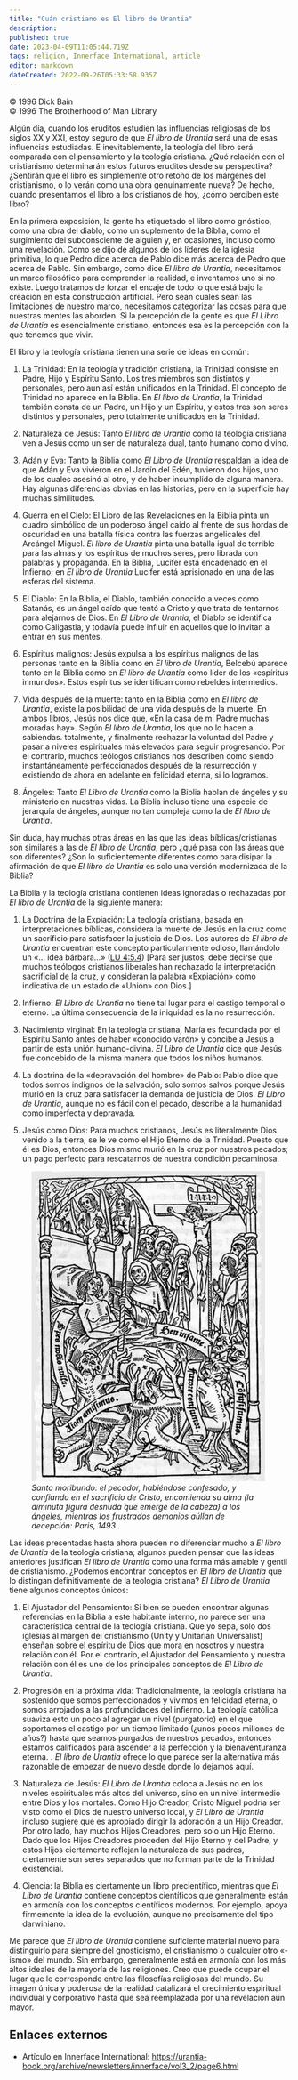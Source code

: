 ```yaml
---
title: "Cuán cristiano es El libro de Urantia"
description: 
published: true
date: 2023-04-09T11:05:44.719Z
tags: religion, Innerface International, article
editor: markdown
dateCreated: 2022-09-26T05:33:58.935Z
---
```


<p class="v-card v-sheet theme--light grey lighten-3 px-2">© 1996 Dick Bain<br>© 1996 The Brotherhood of Man Library</p>

Algún día, cuando los eruditos estudien las influencias religiosas de los siglos XX y XXI, estoy seguro de que _El libro de Urantia_ será una de esas influencias estudiadas. E inevitablemente, la teología del libro será comparada con el pensamiento y la teología cristiana. ¿Qué relación con el cristianismo determinarán estos futuros eruditos desde su perspectiva? ¿Sentirán que el libro es simplemente otro retoño de los márgenes del cristianismo, o lo verán como una obra genuinamente nueva? De hecho, cuando presentamos el libro a los cristianos de hoy, ¿cómo perciben este libro?

En la primera exposición, la gente ha etiquetado el libro como gnóstico, como una obra del diablo, como un suplemento de la Biblia, como el surgimiento del subconsciente de alguien y, en ocasiones, incluso como una revelación. Como se dijo de algunos de los líderes de la iglesia primitiva, lo que Pedro dice acerca de Pablo dice más acerca de Pedro que acerca de Pablo. Sin embargo, como dice _El libro de Urantia_, necesitamos un marco filosófico para comprender la realidad, e inventamos uno si no existe. Luego tratamos de forzar el encaje de todo lo que está bajo la creación en esta construcción artificial. Pero sean cuales sean las limitaciones de nuestro marco, necesitamos categorizar las cosas para que nuestras mentes las aborden. Si la percepción de la gente es que _El Libro de Urantia_ es esencialmente cristiano, entonces esa es la percepción con la que tenemos que vivir.

El libro y la teología cristiana tienen una serie de ideas en común:

1. La Trinidad: En la teología y tradición cristiana, la Trinidad consiste en Padre, Hijo y Espíritu Santo. Los tres miembros son distintos y personales, pero aun así están unificados en la Trinidad. El concepto de Trinidad no aparece en la Biblia. En _El libro de Urantia_, la Trinidad también consta de un Padre, un Hijo y un Espíritu, y estos tres son seres distintos y personales, pero totalmente unificados en la Trinidad.

2. Naturaleza de Jesús: Tanto _El libro de Urantia_ como la teología cristiana ven a Jesús como un ser de naturaleza dual, tanto humano como divino.

3. Adán y Eva: Tanto la Biblia como _El Libro de Urantia_ respaldan la idea de que Adán y Eva vivieron en el Jardín del Edén, tuvieron dos hijos, uno de los cuales asesinó al otro, y de haber incumplido de alguna manera. Hay algunas diferencias obvias en las historias, pero en la superficie hay muchas similitudes.

4. Guerra en el Cielo: El Libro de las Revelaciones en la Biblia pinta un cuadro simbólico de un poderoso ángel caído al frente de sus hordas de oscuridad en una batalla física contra las fuerzas angelicales del Arcángel Miguel. _El libro de Urantia_ pinta una batalla igual de terrible para las almas y los espíritus de muchos seres, pero librada con palabras y propaganda. En la Biblia, Lucifer está encadenado en el Infierno; en _El libro de Urantia_ Lucifer está aprisionado en una de las esferas del sistema.

5. El Diablo: En la Biblia, el Diablo, también conocido a veces como Satanás, es un ángel caído que tentó a Cristo y que trata de tentarnos para alejarnos de Dios. En _El Libro de Urantia_, el Diablo se identifica como Caligastia, y todavía puede influir en aquellos que lo invitan a entrar en sus mentes.

6. Espíritus malignos: Jesús expulsa a los espíritus malignos de las personas tanto en la Biblia como en _El libro de Urantia_, Belcebú aparece tanto en la Biblia como en _El libro de Urantia_ como líder de los «espíritus inmundos». Estos espíritus se identifican como rebeldes intermedios.

7. Vida después de la muerte: tanto en la Biblia como en _El libro de Urantia_, existe la posibilidad de una vida después de la muerte. En ambos libros, Jesús nos dice que, «En la casa de mi Padre muchas moradas hay». Según _El libro de Urantia_, los que no lo hacen a sabiendas. totalmente, y finalmente rechazar la voluntad del Padre y pasar a niveles espirituales más elevados para seguir progresando. Por el contrario, muchos teólogos cristianos nos describen como siendo instantáneamente perfeccionados después de la resurrección y existiendo de ahora en adelante en felicidad eterna, si lo logramos.

8. Ángeles: Tanto _El Libro de Urantia_ como la Biblia hablan de ángeles y su ministerio en nuestras vidas. La Biblia incluso tiene una especie de jerarquía de ángeles, aunque no tan compleja como la de _El libro de Urantia_.

Sin duda, hay muchas otras áreas en las que las ideas bíblicas/cristianas son similares a las de _El libro de Urantia_, pero ¿qué pasa con las áreas que son diferentes? ¿Son lo suficientemente diferentes como para disipar la afirmación de que _El libro de Urantia_ es solo una versión modernizada de la Biblia?

La Biblia y la teología cristiana contienen ideas ignoradas o rechazadas por _El libro de Urantia_ de la siguiente manera:

1. La Doctrina de la Expiación: La teología cristiana, basada en interpretaciones bíblicas, considera la muerte de Jesús en la cruz como un sacrificio para satisfacer la justicia de Dios. Los autores de _El libro de Urantia_ encuentran este concepto particularmente odioso, llamándolo un «... idea bárbara...» ([LU 4:5.4](/es/The_Urantia_Book/4#p5_4)) [Para ser justos, debe decirse que muchos teólogos cristianos liberales han rechazado la interpretación sacrificial de la cruz, y consideran la palabra «Expiación» como indicativa de un estado de «Unión» con Dios.]

2. Infierno: _El Libro de Urantia_ no tiene tal lugar para el castigo temporal o eterno. La última consecuencia de la iniquidad es la no resurrección.

3. Nacimiento virginal: En la teología cristiana, María es fecundada por el Espíritu Santo antes de haber «conocido varón» y concibe a Jesús a partir de esta unión humano-divina. _El Libro de Urantia_ dice que Jesús fue concebido de la misma manera que todos los niños humanos.

4. La doctrina de la «depravación del hombre» de Pablo: Pablo dice que todos somos indignos de la salvación; solo somos salvos porque Jesús murió en la cruz para satisfacer la demanda de justicia de Dios. _El Libro de Urantia_, aunque no es fácil con el pecado, describe a la humanidad como imperfecta y depravada.

5. Jesús como Dios: Para muchos cristianos, Jesús es literalmente Dios venido a la tierra; se le ve como el Hijo Eterno de la Trinidad. Puesto que él es Dios, entonces Dios mismo murió en la cruz por nuestros pecados; un pago perfecto para rescatarnos de nuestra condición pecaminosa.

<figure id="Figure_1" class="image urantiapedia image-style-align-right">
<img src="/image/article/Dick_Bain/How_Christian_is_The_Urantia_Book/005514.jpg">
<figcaption><em>Santo moribundo: el pecador, habiéndose confesado, y confiando en el sacrificio de Cristo, encomienda su alma (la diminuta figura desnuda que emerge de la cabeza) a los ángeles, mientras los frustrados demonios aúllan de decepción: Paris, 1493 .</em></figcaption>
</figure>

Las ideas presentadas hasta ahora pueden no diferenciar mucho a _El libro de Urantia_ de la teología cristiana; algunos pueden pensar que las ideas anteriores justifican _El libro de Urantia_ como una forma más amable y gentil de cristianismo. ¿Podemos encontrar conceptos en _El libro de Urantia_ que lo distingan definitivamente de la teología cristiana? _El Libro de Urantia_ tiene algunos conceptos únicos:

1. El Ajustador del Pensamiento: Si bien se pueden encontrar algunas referencias en la Biblia a este habitante interno, no parece ser una característica central de la teología cristiana. Que yo sepa, solo dos iglesias al margen del cristianismo (Unity y Unitarian Universalist) enseñan sobre el espíritu de Dios que mora en nosotros y nuestra relación con él. Por el contrario, el Ajustador del Pensamiento y nuestra relación con él es uno de los principales conceptos de _El Libro de Urantia_.

2. Progresión en la próxima vida: Tradicionalmente, la teología cristiana ha sostenido que somos perfeccionados y vivimos en felicidad eterna, o somos arrojados a las profundidades del infierno. La teología católica suaviza esto un poco al agregar un nivel (purgatorio) en el que soportamos el castigo por un tiempo limitado (¿unos pocos millones de años?) hasta que seamos purgados de nuestros pecados, entonces estamos calificados para ascender a la perfección y la bienaventuranza eterna. . _El libro de Urantia_ ofrece lo que parece ser la alternativa más razonable de empezar de nuevo desde donde lo dejamos aquí.

3. Naturaleza de Jesús: _El Libro de Urantia_ coloca a Jesús no en los niveles espirituales más altos del universo, sino en un nivel intermedio entre Dios y los mortales. Como Hijo Creador, Cristo Miguel podría ser visto como el Dios de nuestro universo local, y _El Libro de Urantia_ incluso sugiere que es apropiado dirigir la adoración a un Hijo Creador. Por otro lado, hay muchos Hijos Creadores, pero solo un Hijo Eterno. Dado que los Hijos Creadores proceden del Hijo Eterno y del Padre, y estos Hijos ciertamente reflejan la naturaleza de sus padres, ciertamente son seres separados que no forman parte de la Trinidad existencial.

4. Ciencia: la Biblia es ciertamente un libro precientífico, mientras que _El Libro de Urantia_ contiene conceptos científicos que generalmente están en armonía con los conceptos científicos modernos. Por ejemplo, apoya firmemente la idea de la evolución, aunque no precisamente del tipo darwiniano.

Me parece que _El libro de Urantia_ contiene suficiente material nuevo para distinguirlo para siempre del gnosticismo, el cristianismo o cualquier otro «-ismo» del mundo. Sin embargo, generalmente está en armonía con los más altos ideales de la mayoría de las religiones. Creo que puede ocupar el lugar que le corresponde entre las filosofías religiosas del mundo. Su imagen única y poderosa de la realidad catalizará el crecimiento espiritual individual y corporativo hasta que sea reemplazada por una revelación aún mayor.

## Enlaces externos

- Artículo en Innerface International: https://urantia-book.org/archive/newsletters/innerface/vol3_2/page6.html